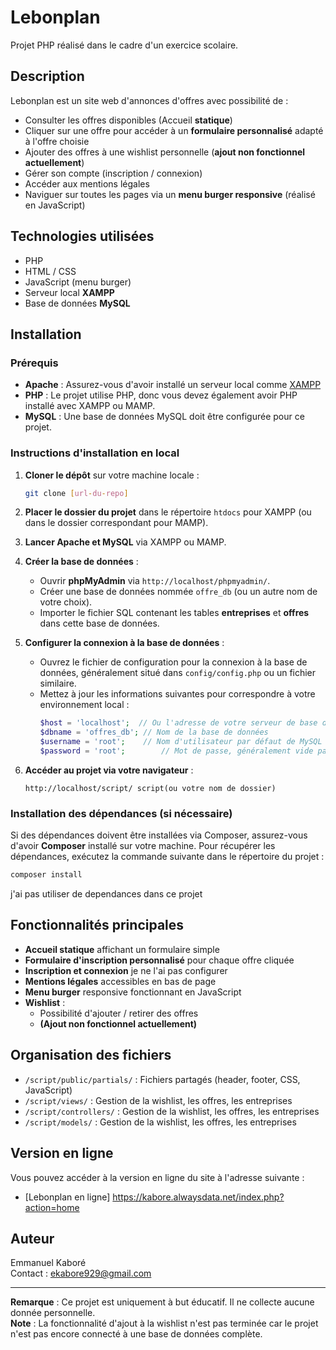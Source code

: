
# Lebonplan

Projet PHP réalisé dans le cadre d'un exercice scolaire.

## Description

Lebonplan est un site web d'annonces d'offres avec possibilité de :
- Consulter les offres disponibles (Accueil **statique**)
- Cliquer sur une offre pour accéder à un **formulaire personnalisé** adapté à l'offre choisie
- Ajouter des offres à une wishlist personnelle (**ajout non fonctionnel actuellement**)
- Gérer son compte (inscription / connexion)
- Accéder aux mentions légales
- Naviguer sur toutes les pages via un **menu burger responsive** (réalisé en JavaScript)

## Technologies utilisées

- PHP
- HTML / CSS
- JavaScript (menu burger)
- Serveur local **XAMPP**
- Base de données **MySQL**

## Installation

### Prérequis
- **Apache** : Assurez-vous d'avoir installé un serveur local comme [XAMPP](https://www.apachefriends.org/index.html)
- **PHP** : Le projet utilise PHP, donc vous devez également avoir PHP installé avec XAMPP ou MAMP.
- **MySQL** : Une base de données MySQL doit être configurée pour ce projet.

### Instructions d'installation en local

1. **Cloner le dépôt** sur votre machine locale :
   ```bash
   git clone [url-du-repo]
   ```

2. **Placer le dossier du projet** dans le répertoire `htdocs` pour XAMPP (ou dans le dossier correspondant pour MAMP).

3. **Lancer Apache et MySQL** via XAMPP ou MAMP.

4. **Créer la base de données** :
   - Ouvrir **phpMyAdmin** via `http://localhost/phpmyadmin/`.
   - Créer une base de données nommée `offre_db` (ou un autre nom de votre choix).
   - Importer le fichier SQL contenant les tables **entreprises** et **offres** dans cette base de données.

5. **Configurer la connexion à la base de données** :
   - Ouvrez le fichier de configuration pour la connexion à la base de données, généralement situé dans `config/config.php` ou un fichier similaire.
   - Mettez à jour les informations suivantes pour correspondre à votre environnement local :
     ```php
     $host = 'localhost';  // Ou l'adresse de votre serveur de base de données
     $dbname = 'offres_db'; // Nom de la base de données
     $username = 'root';    // Nom d'utilisateur par défaut de MySQL
     $password = 'root';        // Mot de passe, généralement vide par défaut sur XAMPP
     ```

6. **Accéder au projet via votre navigateur** :
   ```
   http://localhost/script/ script(ou votre nom de dossier)
   ```

### Installation des dépendances (si nécessaire)
Si des dépendances doivent être installées via Composer, assurez-vous d'avoir **Composer** installé sur votre machine. Pour récupérer les dépendances, exécutez la commande suivante dans le répertoire du projet :
   ```bash
   composer install
   ```
j'ai pas utiliser de dependances dans ce projet

## Fonctionnalités principales

- **Accueil statique** affichant un formulaire simple
- **Formulaire d'inscription personnalisé** pour chaque offre cliquée
- **Inscription et connexion** je ne l'ai pas configurer
- **Mentions légales** accessibles en bas de page
- **Menu burger** responsive fonctionnant en JavaScript
- **Wishlist** :
  - Possibilité d'ajouter / retirer des offres
  - **(Ajout non fonctionnel actuellement)**

## Organisation des fichiers

- `/script/public/partials/` : Fichiers partagés (header, footer, CSS, JavaScript)
- `/script/views/` : Gestion de la wishlist, les offres, les entreprises
- `/script/controllers/` : Gestion de la wishlist, les offres, les entreprises
- `/script/models/` : Gestion de la wishlist, les offres, les entreprises

## Version en ligne

Vous pouvez accéder à la version en ligne du site à l'adresse suivante :
- [Lebonplan en ligne] https://kabore.alwaysdata.net/index.php?action=home

## Auteur

Emmanuel Kaboré  
Contact : [ekabore929@gmail.com](mailto:ekabore929@gmail.com)

---

**Remarque** : Ce projet est uniquement à but éducatif. Il ne collecte aucune donnée personnelle.  
**Note** : La fonctionnalité d'ajout à la wishlist n'est pas terminée car le projet n'est pas encore connecté à une base de données complète.

